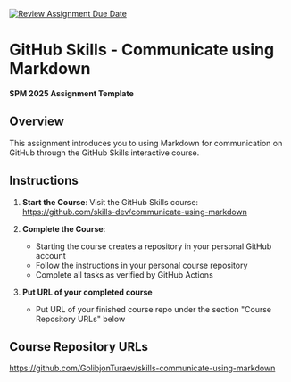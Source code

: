 [![Review Assignment Due Date](https://classroom.github.com/assets/deadline-readme-button-22041afd0340ce965d47ae6ef1cefeee28c7c493a6346c4f15d667ab976d596c.svg)](https://classroom.github.com/a/Ug-tQJw-)
# GitHub Skills - Communicate using Markdown

**SPM 2025 Assignment Template**

## Overview
This assignment introduces you to using Markdown for communication on GitHub through the GitHub Skills interactive course.

## Instructions

1. **Start the Course**: Visit the GitHub Skills course:
   https://github.com/skills-dev/communicate-using-markdown

2. **Complete the Course**: 
   - Starting the course creates a repository in your personal GitHub account
   - Follow the instructions in your personal course repository
   - Complete all tasks as verified by GitHub Actions

3. **Put URL of your completed course**
   - Put URL of your finished course repo under the section "Course Repository URLs" below

## Course Repository URLs
https://github.com/GolibjonTuraev/skills-communicate-using-markdown
